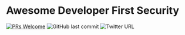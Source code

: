 # Awesome Developer First Security
 [![PRs Welcome](https://img.shields.io/badge/PRs-welcome-brightgreen.svg?style=flat-square)](http://makeapullrequest.com) ![GitHub last commit](https://img.shields.io/github/last-commit/h-parikh/awesome-dev-first-security) ![Twitter URL](https://img.shields.io/twitter/url?style=social&url=https%3A%2F%2Fgithub.com%2Fh-parikh%2Fawesome-dev-first-security%2F) 
